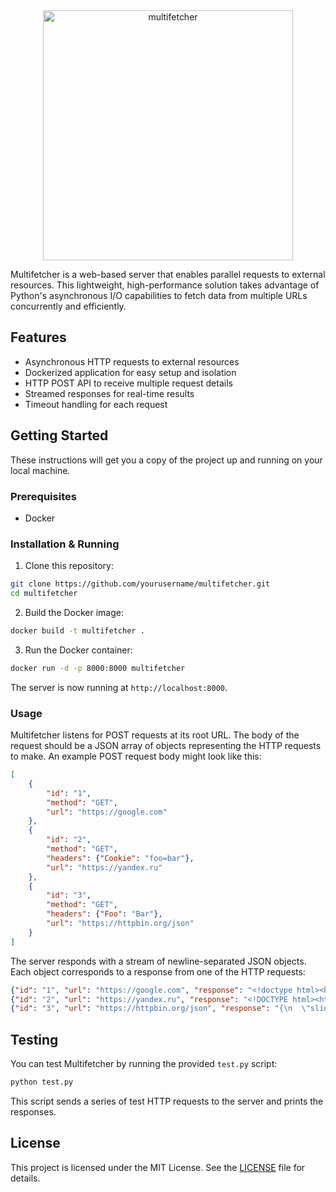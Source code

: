 <div align="center">
    <img src="img/multifetcher.svg" width="400px" alt="multifetcher"/>
</div>

Multifetcher is a web-based server that enables parallel requests to external resources. This lightweight, high-performance solution takes advantage of Python's asynchronous I/O capabilities to fetch data from multiple URLs concurrently and efficiently.

## Features
- Asynchronous HTTP requests to external resources
- Dockerized application for easy setup and isolation
- HTTP POST API to receive multiple request details
- Streamed responses for real-time results
- Timeout handling for each request

## Getting Started

These instructions will get you a copy of the project up and running on your local machine.

### Prerequisites

- Docker

### Installation & Running

1. Clone this repository:

```bash
git clone https://github.com/yourusername/multifetcher.git
cd multifetcher
```

2. Build the Docker image:

```bash
docker build -t multifetcher .
```

3. Run the Docker container:

```bash
docker run -d -p 8000:8000 multifetcher
```

The server is now running at `http://localhost:8000`.

### Usage

Multifetcher listens for POST requests at its root URL. The body of the request should be a JSON array of objects representing the HTTP requests to make. An example POST request body might look like this:

```json
[
    {
        "id": "1",
        "method": "GET",
        "url": "https://google.com"
    },
    {
        "id": "2",
        "method": "GET",
        "headers": {"Cookie": "foo=bar"},
        "url": "https://yandex.ru"
    },
    {
        "id": "3",
        "method": "GET",
        "headers": {"Foo": "Bar"},
        "url": "https://httpbin.org/json"
    }
]
```

The server responds with a stream of newline-separated JSON objects. Each object corresponds to a response from one of the HTTP requests:

```json
{"id": "1", "url": "https://google.com", "response": "<!doctype html><html itemscope=\"\"<...>"}
{"id": "2", "url": "https://yandex.ru", "response": "<!DOCTYPE html><html class=\"i-ua_js_<...>"}
{"id": "3", "url": "https://httpbin.org/json", "response": "{\n  \"slideshow\": {\n<...>"}
```

## Testing

You can test Multifetcher by running the provided `test.py` script:

```bash
python test.py
```

This script sends a series of test HTTP requests to the server and prints the responses.

## License

This project is licensed under the MIT License. See the [LICENSE](LICENSE) file for details.
